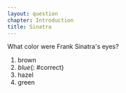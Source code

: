 ```yaml
---
layout: question
chapter: Introduction
title: Sinatra
---
```


What color were Frank Sinatra's eyes?

1. brown
1. *blue*{: #correct}
1. hazel
1. green

